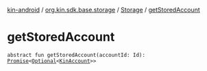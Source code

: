 [kin-android](../../index.md) / [org.kin.sdk.base.storage](../index.md) / [Storage](index.md) / [getStoredAccount](./get-stored-account.md)

# getStoredAccount

`abstract fun getStoredAccount(accountId: Id): `[`Promise`](../../org.kin.sdk.base.tools/-promise/index.md)`<`[`Optional`](../../org.kin.sdk.base.tools/-optional/index.md)`<`[`KinAccount`](../../org.kin.sdk.base.models/-kin-account/index.md)`>>`